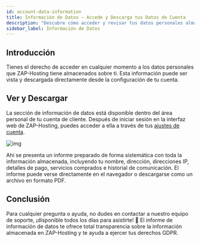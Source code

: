 ```yaml
---
id: account-data-information
title: Información de Datos – Accede y Descarga tus Datos de Cuenta
description: "Descubre cómo acceder y revisar tus datos personales almacenados por ZAP-Hosting para total transparencia y control → Aprende más ahora"
sidebar_label: Información de Datos
---
```




## Introducción

Tienes el derecho de acceder en cualquier momento a los datos personales que ZAP-Hosting tiene almacenados sobre ti. Esta información puede ser vista y descargada directamente desde la configuración de tu cuenta.

## Ver y Descargar

La sección de información de datos está disponible dentro del área personal de tu cuenta de cliente. Después de iniciar sesión en la interfaz web de ZAP-Hosting, puedes acceder a ella a través de tus [ajustes de cuenta](https://zap-hosting.com/en/customer/home/profile/).

![img](https://screensaver01.zap-hosting.com/index.php/s/An9RLWyBjg4LWka/preview)

Ahí se presenta un informe preparado de forma sistemática con toda la información almacenada, incluyendo tu nombre, dirección, direcciones IP, detalles de pago, servicios comprados e historial de comunicación. El informe puede verse directamente en el navegador o descargarse como un archivo en formato PDF.

## Conclusión

Para cualquier pregunta o ayuda, no dudes en contactar a nuestro equipo de soporte, ¡disponible todos los días para asistirte! 🙂 El informe de información de datos te ofrece total transparencia sobre la información almacenada en ZAP-Hosting y te ayuda a ejercer tus derechos GDPR.